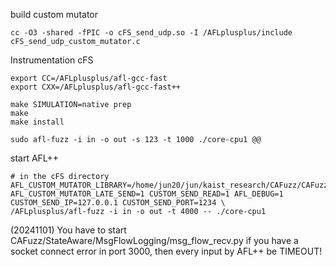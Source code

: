 build custom mutator
```
cc -O3 -shared -fPIC -o cFS_send_udp.so -I /AFLplusplus/include cFS_send_udp_custom_mutator.c
```

Instrumentation cFS
```
export CC=/AFLplusplus/afl-gcc-fast
export CXX=/AFLplusplus/afl-gcc-fast++

make SIMULATION=native prep
make
make install

sudo afl-fuzz -i in -o out -s 123 -t 1000 ./core-cpu1 @@
```


start AFL++
```
# in the cFS directory
AFL_CUSTOM_MUTATOR_LIBRARY=/home/jun20/jun/kaist_research/CAFuzz/CAFuzz/AFLCustomMutator/cFS_send_udp.so AFL_CUSTOM_MUTATOR_LATE_SEND=1 CUSTOM_SEND_READ=1 AFL_DEBUG=1 CUSTOM_SEND_IP=127.0.0.1 CUSTOM_SEND_PORT=1234 \
/AFLplusplus/afl-fuzz -i in -o out -t 4000 -- ./core-cpu1
```

(20241101) You have to start CAFuzz/StateAware/MsgFlowLogging/msg_flow_recv.py
if you have a socket connect error in port 3000, then every input by AFL++ be TIMEOUT!
